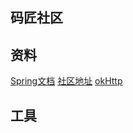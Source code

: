  ## 码匠社区
 
 ## 资料
 [Spring文档](https://spring.io/guides)
 [社区地址](https://elasticsearch.cn/)
 [okHttp](https://square.github.io/okhttp/)
    
 ## 工具